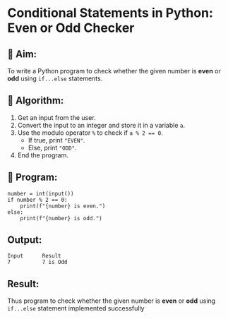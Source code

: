 # Conditional Statements in Python: Even or Odd Checker

## 🎯 Aim:
To write a Python program to check whether the given number is **even** or **odd** using `if...else` statements.

## 🧠 Algorithm:
1. Get an input from the user.
2. Convert the input to an integer and store it in a variable `a`.
3. Use the modulo operator `%` to check if `a % 2 == 0`.
   - If true, print `"EVEN"`.
   - Else, print `"ODD"`.
4. End the program.

## 🧾 Program:
```
number = int(input())
if number % 2 == 0:
    print(f"{number} is even.")
else:
    print(f"{number} is odd.")
```
## Output:
```
Input      Result
7          7 is Odd      
```

## Result:
Thus program to check whether the given number is **even** or **odd** using `if...else` statement implemented successfully


